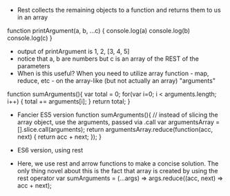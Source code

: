- Rest collects the remaining objects to a function and returns them to us in an array

function printArgument(a, b, ...c) {
	console.log(a)
	console.log(b)
	console.log(c)
}

- output of printArgument is 1, 2, [3, 4, 5]
- notice that a, b are numbers but c is an array of the REST of the parameters
- When is this useful? When you need to utilize array function - map, reduce, etc - on the array-like (but not actually an array) "arguments"

function sumArguments(){
	var total = 0;
	for(var i=0; i < arguments.length; i++) {
		total += arguments[i];
	}
	return total;
}

- Fancier ES5 version
function sumArguments(){
	// instead of slicing the array object, use the arguments, passed via .call
	var argumentsArray = [].slice.call(arguments);
	return argumentsArray.reduce(function(acc, next) {
		return acc + next;
		});
}

- ES6 version, using rest
- Here, we use rest and arrow functions to make a concise solution. The only thing novel about this is the fact that array is created by using the rest operator
var sumArguments = (...args) => args.reduce((acc, next) => acc + next);
